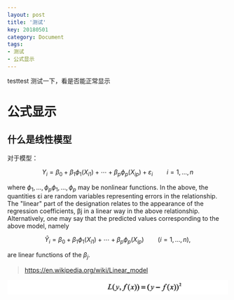 ```yaml
---
layout: post
title: '测试'
key: 20180501
category: Document
tags:
- 测试
- 公式显示
---
```


testtest
测试一下，看是否能正常显示
<!--more-->

# 公式显示

## 什么是线性模型
对于模型：

$$Y_{i} = \beta_{0}+\beta_{1}\phi _{1}(X_{{i1}})+\cdots +\beta _{p}\phi _{p}(X_{{ip}})+\varepsilon _{i}\qquad i=1,\ldots ,n $$

where ${\displaystyle \phi _{1},\ldots ,\phi _{p}} \phi _{1},\ldots ,\phi _{p}$ may be nonlinear functions. In the above, the quantities εi are random variables representing errors in the relationship. The "linear" part of the designation relates to the appearance of the regression coefficients, βj in a linear way in the above relationship. Alternatively, one may say that the predicted values corresponding to the above model, namely

$${\hat {Y}}_{i}=\beta _{0}+\beta _{1}\phi _{1}(X_{{i1}})+\cdots +\beta _{p}\phi _{p}(X_{{ip}})\qquad (i=1,\ldots ,n),$$

are linear functions of the $\beta_j$.

> https://en.wikipedia.org/wiki/Linear_model


![ojSOTYw.png](../screenshots/ojSOTYw.png "")
